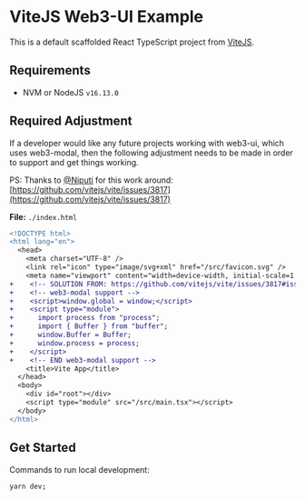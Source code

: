 # ViteJS Web3-UI Example

This is a default scaffolded React TypeScript project from [ViteJS](https://vitejs.dev/).

## Requirements

- NVM or NodeJS `v16.13.0`

## Required Adjustment

If a developer would like any future projects working with web3-ui, which uses web3-modal, then the following adjustment needs to be made in order to support and get things working.

PS: Thanks to [@Niputi](https://github.com/Niputi) for this work around:
[https://github.com/vitejs/vite/issues/3817](https://github.com/vitejs/vite/issues/3817)

**File:** `./index.html`

```diff
<!DOCTYPE html>
<html lang="en">
  <head>
    <meta charset="UTF-8" />
    <link rel="icon" type="image/svg+xml" href="/src/favicon.svg" />
    <meta name="viewport" content="width=device-width, initial-scale=1.0" />
+    <!-- SOLUTION FROM: https://github.com/vitejs/vite/issues/3817#issuecomment-864450199 -->
+    <!-- web3-modal support -->
+    <script>window.global = window;</script>
+    <script type="module">
+      import process from "process";
+      import { Buffer } from "buffer";
+      window.Buffer = Buffer;
+      window.process = process;
+    </script>
+    <!-- END web3-modal support -->
    <title>Vite App</title>
  </head>
  <body>
    <div id="root"></div>
    <script type="module" src="/src/main.tsx"></script>
  </body>
</html>
```

## Get Started

Commands to run local development:

```bash
yarn dev;
```
